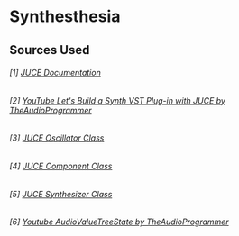 # Synthesthesia





## Sources Used
###### [1] [JUCE Documentation](https://docs.juce.com/master/index.html)
###### [2] [YouTube Let's Build a Synth VST Plug-in with JUCE by TheAudioProgrammer](https://www.youtube.com/playlist?list=PLLgJJsrdwhPwJimt5vtHtNmu63OucmPck)
###### [3] [JUCE Oscillator Class](https://docs.juce.com/master/classdsp_1_1Oscillator.html)
###### [4] [JUCE Component Class](https://docs.juce.com/master/classComponent.html)
###### [5] [JUCE Synthesizer Class](https://docs.juce.com/master/classSynthesiser.html)
###### [6] [Youtube AudioValueTreeState by TheAudioProgrammer](https://www.youtube.com/watch?v=nkQPsYOdIrk)
